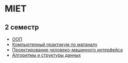 # MIET

## 2 семестр
+ [ООП](https://github.com/xXxINFARKTxXx/MIET/tree/main/2Sem/OOP_Spring_2023_MIET)
+ [Компьютерный практикум по матаналу](https://github.com/xXxINFARKTxXx/MIET/tree/main/2Sem/ComPracticeMA_Spring_2023_MIET)
+ [Проектирование человеко-машинного интерфейса](https://github.com/xXxINFARKTxXx/MIET/tree/main/2Sem/DHMI_Spring_2023_MIET)
+ [Алгоритмы и структуры данных](https://github.com/xXxINFARKTxXx/MIET/tree/main/2Sem/AaDS_Spring_2023_MIET)
